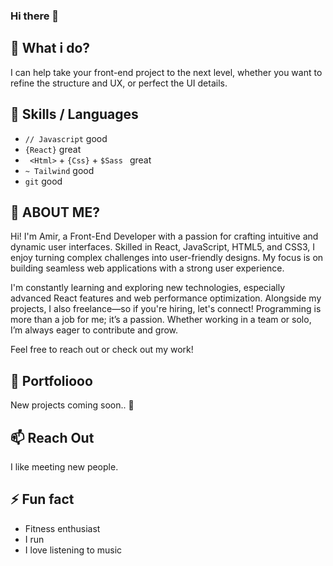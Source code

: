  ### Hi there 👋

## 🔭 What i do?
I can help take your front-end project to the next level, whether you want to refine the structure and UX, or perfect the UI details.

## 👯 Skills / Languages
- ` // Javascript ` good
- ` {React} ` great
- ` <Html>` + `{Css}` + `$Sass ` great
- ` ~ Tailwind ` good
- ` git ` good

## 🤔 ABOUT ME?
Hi! I'm Amir, a Front-End Developer with a passion for crafting intuitive and dynamic user interfaces. Skilled in React, JavaScript, HTML5, and CSS3, I enjoy turning complex challenges into user-friendly designs. My focus is on building seamless web applications with a strong user experience.

I'm constantly learning and exploring new technologies, especially advanced React features and web performance optimization. Alongside my projects, I also freelance—so if you're hiring, let's connect!
Programming is more than a job for me; it’s a passion. Whether working in a team or solo, I’m always eager to contribute and grow.

Feel free to reach out or check out my work!

## 💬 Portfoliooo 
New projects coming soon.. 🤠

## 📫 Reach Out
 I like meeting new people.

## ⚡ Fun fact
- Fitness enthusiast
- I run
- I love listening to music

<!--
**javadkhanmirzaee/javadkhanmirzaee** is a ✨ _special_ ✨ repository because its `README.md` (this file) appears on your GitHub profile.

Here are some ideas to get you started:

- 🔭 I’m currently working on ...
- 🌱 I’m currently learning ...
- 👯 I’m looking to collaborate on ...
- 🤔 I’m looking for help with ...
- 💬 Ask me about ...
- 📫 How to reach me: ...
- 😄 Pronouns: ...
- ⚡ Fun fact: ...
-->
